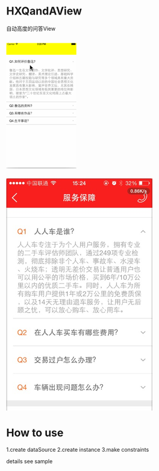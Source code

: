 # HXQandAView
自动高度的问答View

![alt tag](https://github.com/ashamp/HXQandAView/blob/master/HXQandAViewDemo.gif)
----
![alt tag](https://github.com/ashamp/HXQandAView/blob/master/58A8B200-8975-4811-8071-01F5C69ACBF2.png)

# How to use

1.create dataSource
2.create instance
3.make constraints

details see sample
